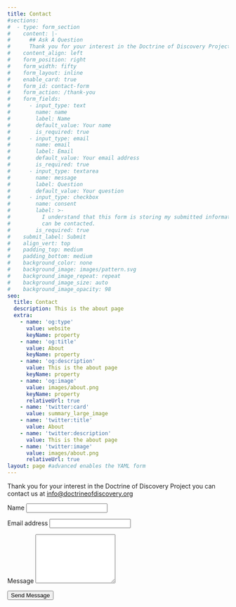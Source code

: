 ```yaml
---
title: Contact
#sections:
#  - type: form_section
#    content: |-
#      ## Ask A Question
#      Thank you for your interest in the Doctrine of Discovery Project you can contact us at info@doctrineofdiscovery.org.
#    content_align: left
#    form_position: right
#    form_width: fifty
#    form_layout: inline
#    enable_card: true
#    form_id: contact-form
#    form_action: /thank-you
#    form_fields:
#      - input_type: text
#        name: name
#        label: Name
#        default_value: Your name
#        is_required: true
#      - input_type: email
#        name: email
#        label: Email
#        default_value: Your email address
#        is_required: true
#      - input_type: textarea
#        name: message
#        label: Question
#        default_value: Your question
#      - input_type: checkbox
#        name: consent
#        label: >-
#          I understand that this form is storing my submitted information so I
#          can be contacted.
#        is_required: true
#    submit_label: Submit
#    align_vert: top
#    padding_top: medium
#    padding_bottom: medium
#    background_color: none
#    background_image: images/pattern.svg
#    background_image_repeat: repeat
#    background_image_size: auto
#    background_image_opacity: 98
seo:
  title: Contact
  description: This is the about page
  extra:
    - name: 'og:type'
      value: website
      keyName: property
    - name: 'og:title'
      value: About
      keyName: property
    - name: 'og:description'
      value: This is the about page
      keyName: property
    - name: 'og:image'
      value: images/about.png
      keyName: property
      relativeUrl: true
    - name: 'twitter:card'
      value: summary_large_image
    - name: 'twitter:title'
      value: About
    - name: 'twitter:description'
      value: This is the about page
    - name: 'twitter:image'
      value: images/about.png
      relativeUrl: true
layout: page #advanced enables the YAML form
---
```

Thank you for your interest in the Doctrine of Discovery Project you can contact us at info@doctrineofdiscovery.org

<form
    name="simpleContactForm"
    method="POST"
    action="/thank-you"
    data-netlify="true"
    data-netlify-recaptcha="true"
    id="simple-contact-form"
    class="contact-form"
>
    <p class="form-row">
        <label id="contact-form-name-label" for="contact-form-name" class="form-label">Name</label>
        <input type="text" name="name" id="contact-form-name" aria-labelledby="contact-form-name-label" class="form-input" />
    </p>
    <p class="form-row">
        <label id="contact-form-email-label" for="contact-form-email" class="form-label">Email address</label>
        <input type="email" name="email" id="contact-form-email" aria-labelledby="contact-form-email-label" class="form-input" />
    </p>
    <p class="form-row">
        <label id="contact-form-message-label" for="contact-form-message" class="form-label">Message</label>
        <textarea
            name="message"
            id="contact-form-message"
            aria-labelledby="contact-form-message-label"
            class="form-textarea"
            rows="7"
        ></textarea>
    </p>
    <div data-netlify-recaptcha="true" class="form-row"></div>
    <p class="form-row form-submit">
        <button type="submit" class="button">Send Message</button>
    </p>
</form>
